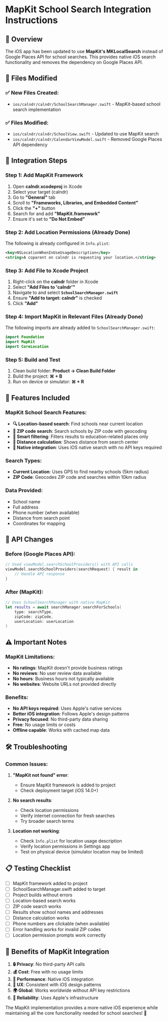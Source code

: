 # MapKit School Search Integration Instructions

## 📱 Overview

The iOS app has been updated to use **MapKit's MKLocalSearch** instead of Google Places API for school searches. This provides native iOS search functionality and removes the dependency on Google Places API.

## 🔧 Files Modified

### ✅ New Files Created:
- `ios/calndr/calndr/SchoolSearchManager.swift` - MapKit-based school search implementation

### ✅ Files Modified:
- `ios/calndr/calndr/SchoolView.swift` - Updated to use MapKit search
- `ios/calndr/calndr/CalendarViewModel.swift` - Removed Google Places API dependency

## 🚀 Integration Steps

### Step 1: Add MapKit Framework
1. Open **calndr.xcodeproj** in Xcode
2. Select your target (calndr)
3. Go to **"General"** tab
4. Scroll to **"Frameworks, Libraries, and Embedded Content"**
5. Click the **"+"** button
6. Search for and add **"MapKit.framework"**
7. Ensure it's set to **"Do Not Embed"**

### Step 2: Add Location Permissions (Already Done)
The following is already configured in `Info.plist`:
```xml
<key>NSLocationWhenInUseUsageDescription</key>
<string>A coparent on calndr is requesting your location.</string>
```

### Step 3: Add File to Xcode Project
1. Right-click on the **calndr** folder in Xcode
2. Select **"Add Files to 'calndr'"**
3. Navigate to and select **`SchoolSearchManager.swift`**
4. Ensure **"Add to target: calndr"** is checked
5. Click **"Add"**

### Step 4: Import MapKit in Relevant Files (Already Done)
The following imports are already added to `SchoolSearchManager.swift`:
```swift
import Foundation
import MapKit
import CoreLocation
```

### Step 5: Build and Test
1. Clean build folder: **Product → Clean Build Folder**
2. Build the project: **⌘ + B**
3. Run on device or simulator: **⌘ + R**

## 🎯 Features Included

### MapKit School Search Features:
- **🔍 Location-based search**: Find schools near current location
- **📍 ZIP code search**: Search schools by ZIP code with geocoding
- **🏫 Smart filtering**: Filters results to education-related places only
- **📏 Distance calculation**: Shows distance from search center
- **📱 Native integration**: Uses iOS native search with no API keys required

### Search Types:
- **Current Location**: Uses GPS to find nearby schools (5km radius)
- **ZIP Code**: Geocodes ZIP code and searches within 10km radius

### Data Provided:
- School name
- Full address
- Phone number (when available)
- Distance from search point
- Coordinates for mapping

## 🔄 API Changes

### Before (Google Places API):
```swift
// Used viewModel.searchSchoolProviders() with API calls
viewModel.searchSchoolProviders(searchRequest) { result in
    // Handle API response
}
```

### After (MapKit):
```swift
// Uses SchoolSearchManager with native MapKit
let results = await searchManager.searchForSchools(
    type: searchType,
    zipCode: zipCode,
    userLocation: userLocation
)
```

## ⚠️ Important Notes

### MapKit Limitations:
- **No ratings**: MapKit doesn't provide business ratings
- **No reviews**: No user review data available
- **No hours**: Business hours not typically available
- **No websites**: Website URLs not provided directly

### Benefits:
- **No API keys required**: Uses Apple's native services
- **Better iOS integration**: Follows Apple's design patterns
- **Privacy focused**: No third-party data sharing
- **Free**: No usage limits or costs
- **Offline capable**: Works with cached map data

## 🛠️ Troubleshooting

### Common Issues:

1. **"MapKit not found" error**:
   - Ensure MapKit framework is added to project
   - Check deployment target (iOS 14.0+)

2. **No search results**:
   - Check location permissions
   - Verify internet connection for fresh searches
   - Try broader search terms

3. **Location not working**:
   - Check `Info.plist` for location usage description
   - Verify location permissions in Settings app
   - Test on physical device (simulator location may be limited)

## 📋 Testing Checklist

- [ ] MapKit framework added to project
- [ ] SchoolSearchManager.swift added to target
- [ ] Project builds without errors
- [ ] Location-based search works
- [ ] ZIP code search works
- [ ] Results show school names and addresses
- [ ] Distance calculation works
- [ ] Phone numbers are clickable (when available)
- [ ] Error handling works for invalid ZIP codes
- [ ] Location permission prompts work correctly

## 🎉 Benefits of MapKit Integration

1. **🔒 Privacy**: No third-party API calls
2. **💰 Cost**: Free with no usage limits
3. **🚀 Performance**: Native iOS integration
4. **📱 UX**: Consistent with iOS design patterns
5. **🌍 Global**: Works worldwide without API key restrictions
6. **🔄 Reliability**: Uses Apple's infrastructure

The MapKit implementation provides a more native iOS experience while maintaining all the core functionality needed for school searches! 🎊 